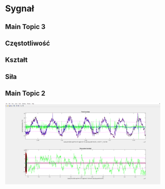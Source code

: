 # Sygnał

## Main Topic 3

## Częstotliwość

## Kształt

## Siła

## Main Topic 2

![7years](docs/7y.png)
